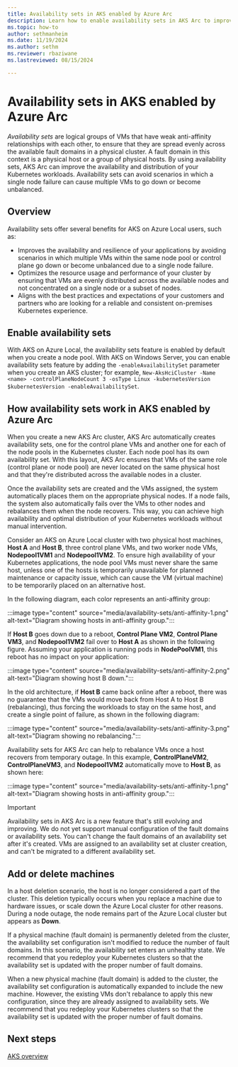 ```yaml
---
title: Availability sets in AKS enabled by Azure Arc
description: Learn how to enable availability sets in AKS Arc to improve the availability and distribution of your Kubernetes workloads.
ms.topic: how-to
author: sethmanheim
ms.date: 11/19/2024
ms.author: sethm 
ms.reviewer: rbaziwane
ms.lastreviewed: 08/15/2024

---
```


# Availability sets in AKS enabled by Azure Arc

*Availability sets* are logical groups of VMs that have weak anti-affinity relationships with each other, to ensure that they are spread evenly across the available fault domains in a physical cluster. A fault domain in this context is a physical host or a group of physical hosts. By using availability sets, AKS Arc can improve the availability and distribution of your Kubernetes workloads. Availability sets can avoid scenarios in which a single node failure can cause multiple VMs to go down or become unbalanced.

## Overview

Availability sets offer several benefits for AKS on Azure Local users, such as:

- Improves the availability and resilience of your applications by avoiding scenarios in which multiple VMs within the same node pool or control plane go down or become unbalanced due to a single node failure.
- Optimizes the resource usage and performance of your cluster by ensuring that VMs are evenly distributed across the available nodes and not concentrated on a single node or a subset of nodes.
- Aligns with the best practices and expectations of your customers and partners who are looking for a reliable and consistent on-premises Kubernetes experience.

## Enable availability sets

With AKS on Azure Local, the availability sets feature is enabled by default when you create a node pool. With AKS on Windows Server, you can enable availability sets feature by adding the `-enableAvailabilitySet` parameter when you create an AKS cluster; for example, `New-AksHciCluster -Name <name> -controlPlaneNodeCount 3 -osType Linux -kubernetesVersion $kubernetesVersion -enableAvailabilitySet`.

## How availability sets work in AKS enabled by Azure Arc

When you create a new AKS Arc cluster, AKS Arc automatically creates availability sets, one for the control plane VMs and another one for each of the node pools in the Kubernetes cluster. Each node pool has its own availability set. With this layout, AKS Arc ensures that VMs of the same role (control plane or node pool) are never located on the same physical host and that they're distributed across the available nodes in a cluster.

Once the availability sets are created and the VMs assigned, the system automatically places them on the appropriate physical nodes. If a node fails, the system also automatically fails over the VMs to other nodes and rebalances them when the node recovers. This way, you can achieve high availability and optimal distribution of your Kubernetes workloads without manual intervention.

Consider an AKS on Azure Local cluster with two physical host machines, **Host A** and **Host B**, three control plane VMs, and two worker node VMs, **Nodepool1VM1** and **Nodepool1VM2**. To ensure high availability of your Kubernetes applications, the node pool VMs must never share the same host, unless one of the hosts is temporarily unavailable for planned maintenance or capacity issue, which can cause the VM (virtual machine) to be temporarily placed on an alternative host.

In the following diagram, each color represents an anti-affinity group:  

:::image type="content" source="media/availability-sets/anti-affinity-1.png" alt-text="Diagram showing hosts in anti-affinity group.":::

If **Host B** goes down due to a reboot, **Control Plane VM2**, **Control Plane VM3**, and **Nodepool1VM2** fail over to **Host A** as shown in the following figure. Assuming your application is running pods in **NodePoolVM1**, this reboot has no impact on your application:

:::image type="content" source="media/availability-sets/anti-affinity-2.png" alt-text="Diagram showing host B down.":::

In the old architecture, if **Host B** came back online after a reboot, there was no guarantee that the VMs would move back from Host A to Host B (rebalancing), thus forcing the workloads to stay on the same host, and create a single point of failure, as shown in the following diagram:

:::image type="content" source="media/availability-sets/anti-affinity-3.png" alt-text="Diagram showing no rebalancing.":::

Availability sets for AKS Arc can help to rebalance VMs once a host recovers from temporary outage. In this example, **ControlPlaneVM2**, **ControlPlaneVM3**, and **Nodepool1VM2** automatically move to **Host B**, as shown here:

:::image type="content" source="media/availability-sets/anti-affinity-1.png" alt-text="Diagram showing hosts in anti-affinity group.":::

> [!IMPORTANT]
> Availability sets in AKS Arc is a new feature that's still evolving and improving. We do not yet support manual configuration of the fault domains or availability sets. You can't change the fault domains of an availability set after it's created. VMs are assigned to an availability set at cluster creation, and can't be migrated to a different availability set.

## Add or delete machines

In a host deletion scenario, the host is no longer considered a part of the cluster. This deletion typically occurs when you replace a machine due to hardware issues, or scale down the Azure Local cluster for other reasons. During a node outage, the node remains part of the Azure Local cluster but appears as **Down**.

If a physical machine (fault domain) is permanently deleted from the cluster, the availability set configuration isn't modified to reduce the number of fault domains. In this scenario, the availability set enters an unhealthy state. We recommend that you redeploy your Kubernetes clusters so that the availability set is updated with the proper number of fault domains.

When a new physical machine (fault domain) is added to the cluster, the availability set configuration is automatically expanded to include the new machine. However, the existing VMs don't rebalance to apply this new configuration, since they are already assigned to availability sets. We recommend that you redeploy your Kubernetes clusters so that the availability set is updated with the proper number of fault domains.

## Next steps

[AKS overview](aks-overview.md)
